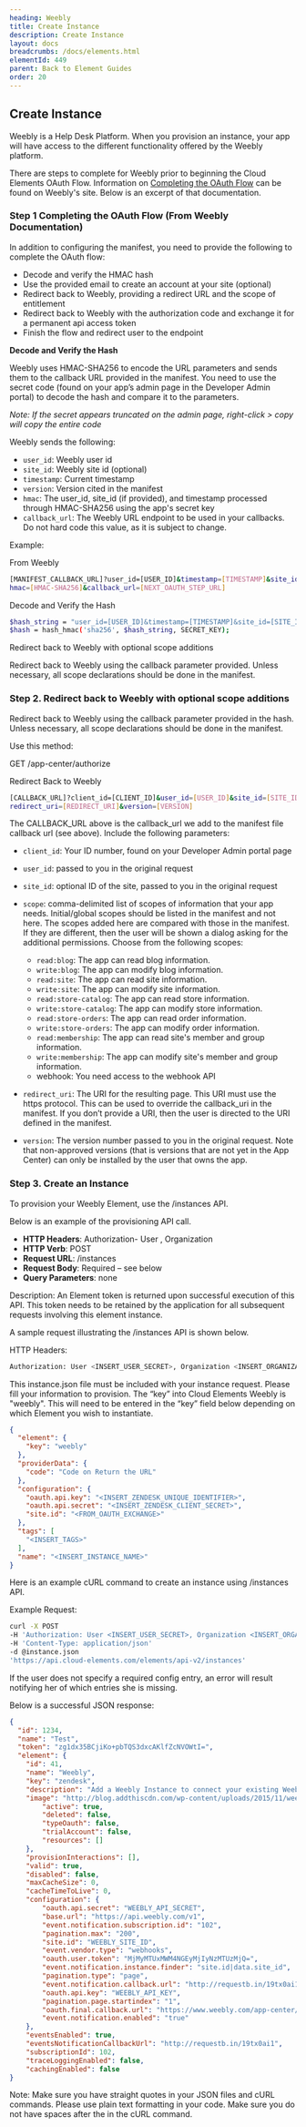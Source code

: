 ```yaml
---
heading: Weebly
title: Create Instance
description: Create Instance
layout: docs
breadcrumbs: /docs/elements.html
elementId: 449
parent: Back to Element Guides
order: 20
---
```


## Create Instance

Weebly is a Help Desk Platform. When you provision an instance, your app will have access to the different functionality offered by the Weebly platform.

There are steps to complete for Weebly prior to beginning the Cloud Elements OAuth Flow.  Information on [Completing the OAuth Flow](https://dev.weebly.com/authentication-using-oauth2.html) can be found on Weebly's site.  Below is an excerpt of that documentation.

### Step 1 Completing the OAuth Flow (From Weebly Documentation)

In addition to configuring the manifest, you need to provide the following to complete the OAuth flow:

* Decode and verify the HMAC hash
* Use the provided email to create an account at your site (optional)
* Redirect back to Weebly, providing a redirect URL and the scope of entitlement
* Redirect back to Weebly with the authorization code and exchange it for a permanent api access token
* Finish the flow and redirect user to the endpoint

__Decode and Verify the Hash__

Weebly uses HMAC-SHA256 to encode the URL parameters and sends them to the callback URL provided in the manifest. You need to use the secret code (found on your app’s admin page in the Developer Admin portal) to decode the hash and compare it to the parameters.

_Note: If the secret appears truncated on the admin page, right-click > copy will copy the entire code_

​Weebly sends the following:

* `user_id`: Weebly user id
* `site_id`: Weebly site id (optional)
* `timestamp`: Current timestamp
* `version`: Version cited in the manifest
* `hmac`: The user_id, site_id (if provided), and timestamp processed through HMAC-SHA256 using the app's secret key
* `callback_url`: The Weebly URL endpoint to be used in your callbacks. Do not hard code this value, as it is subject to change.

Example:

From Weebly

```bash
[MANIFEST_CALLBACK_URL]?user_id=[USER_ID]&timestamp=[TIMESTAMP]&site_id=[SITE_ID]&version=[VERSION]&
hmac=[HMAC-SHA256]&callback_url=[NEXT_OAUTH_STEP_URL]
```

Decode and Verify the Hash

```bash
$hash_string = "user_id=[USER_ID]&timestamp=[TIMESTAMP]&site_id=[SITE_ID]";
$hash = hash_hmac('sha256', $hash_string, SECRET_KEY);
```

Redirect back to Weebly with optional scope additions

Redirect back to Weebly using the callback parameter provided. Unless necessary, all scope declarations should be done in the manifest.

### Step 2. Redirect back to Weebly with optional scope additions

Redirect back to Weebly using the callback parameter provided in the hash. Unless necessary, all scope declarations should be done in the manifest.

Use this method:

GET /app-center/authorize

Redirect Back to Weebly

```bash
[CALLBACK_URL]?client_id=[CLIENT_ID]&user_id=[USER_ID]&site_id=[SITE_ID]&scope=[SCOPES]&
redirect_uri=[REDIRECT_URI]&version=[VERSION]
```

The CALLBACK_URL above is the callback_url we add to the manifest file callback url (see above).
Include the following parameters:

* `client_id`: Your ID number, found on your Developer Admin portal page
* `user_id`: passed to you in the original request
* `site_id`: optional ID of the site, passed to you in the original request
* `scope`: comma-delimited list of scopes of information that your app needs. Initial/global scopes should be listed in the manifest and not here. The scopes added here are compared with those in the manifest. If they are different, then the user will be shown a dialog asking for the additional permissions.
Choose from the following scopes:

  * `read:blog`: The app can read blog information.
  * `write:blog`: The app can modify blog information.
  * `read:site`: The app can read site information.
  * `write:site`: The app can modify site information.
  * `read:store-catalog`: The app can read store information.
  * `write:store-catalog`: The app can modify store information.
  * `read:store-orders`: The app can read order information.
  * `write:store-orders`: The app can modify order information.
  * `read:membership`: The app can read site's member and group information.
  * `write:membership`: The app can modify site's member and group information.
  * webhook: You need access to the webhook API
* `redirect_uri`: The URI for the resulting page. This URI must use the https protocol. This can be used to override the callback_uri in the manifest. If you don’t provide a URI, then the user is directed to the URI defined in the manifest.
* `version`: The version number passed to you in the original request. Note that non-approved versions (that is versions that are not yet in the App Center) can only be installed by the user that owns the app.

### Step 3. Create an Instance

To provision your Weebly Element, use the /instances API.

Below is an example of the provisioning API call.

* __HTTP Headers__: Authorization- User <user secret>, Organization <organization secret>
* __HTTP Verb__: POST
* __Request URL__: /instances
* __Request Body__: Required – see below
* __Query Parameters__: none

Description: An Element token is returned upon successful execution of this API. This token needs to be retained by the application for all subsequent requests involving this element instance.

A sample request illustrating the /instances API is shown below.

HTTP Headers:

```bash
Authorization: User <INSERT_USER_SECRET>, Organization <INSERT_ORGANIZATION_SECRET>

```
This instance.json file must be included with your instance request.  Please fill your information to provision.  The “key” into Cloud Elements Weebly is "weebly".  This will need to be entered in the “key” field below depending on which Element you wish to instantiate.

```json
{
  "element": {
    "key": "weebly"
  },
  "providerData": {
    "code": "Code on Return the URL"
  },
  "configuration": {
    "oauth.api.key": "<INSERT_ZENDESK_UNIQUE_IDENTIFIER>",
    "oauth.api.secret": "<INSERT_ZENDESK_CLIENT_SECRET>",
    "site.id": "<FROM_OAUTH_EXCHANGE>"
  },
  "tags": [
    "<INSERT_TAGS>"
  ],
  "name": "<INSERT_INSTANCE_NAME>"
}
```

Here is an example cURL command to create an instance using /instances API.

Example Request:

```bash
curl -X POST
-H 'Authorization: User <INSERT_USER_SECRET>, Organization <INSERT_ORGANIZATION_SECRET>'
-H 'Content-Type: application/json'
-d @instance.json
'https://api.cloud-elements.com/elements/api-v2/instances'
```

If the user does not specify a required config entry, an error will result notifying her of which entries she is missing.

Below is a successful JSON response:

```json
{
  "id": 1234,
  "name": "Test",
  "token": "zg1dx35BCjiKo+pbTQS3dxcAKlfZcNVOWtI=",
  "element": {
    "id": 41,
    "name": "Weebly",
    "key": "zendesk",
    "description": "Add a Weebly Instance to connect your existing Weebly account to the eCommerce Hub, allowing you to manage orders and products across multiple eCommerce Elements. You will need your Weebly API information to add an instance.",
    "image": "http://blog.addthiscdn.com/wp-content/uploads/2015/11/weebly.png",
        "active": true,
        "deleted": false,
        "typeOauth": false,
        "trialAccount": false,
        "resources": []
    },
    "provisionInteractions": [],
    "valid": true,
    "disabled": false,
    "maxCacheSize": 0,
    "cacheTimeToLive": 0,
    "configuration": {
        "oauth.api.secret": "WEEBLY_API_SECRET",
        "base.url": "https://api.weebly.com/v1",
        "event.notification.subscription.id": "102",
        "pagination.max": "200",
        "site.id": "WEEBLY_SITE_ID",
        "event.vendor.type": "webhooks",
        "oauth.user.token": "MjMyMTUxMWM4NGEyMjIyNzMTUzMjQ=",
        "event.notification.instance.finder": "site.id|data.site_id",
        "pagination.type": "page",
        "event.notification.callback.url": "http://requestb.in/19tx0ai1",
        "oauth.api.key": "WEEBLY_API_KEY",
        "pagination.page.startindex": "1",
        "oauth.final.callback.url": "https://www.weebly.com/app-center/oauth/finish?client_id=26412761",
        "event.notification.enabled": "true"
    },
    "eventsEnabled": true,
    "eventsNotificationCallbackUrl": "http://requestb.in/19tx0ai1",
    "subscriptionId": 102,
    "traceLoggingEnabled": false,
    "cachingEnabled": false
}
```

Note:  Make sure you have straight quotes in your JSON files and cURL commands.  Please use plain text formatting in your code.  Make sure you do not have spaces after the in the cURL command.
